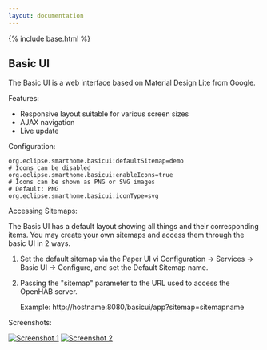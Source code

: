 ```yaml
---
layout: documentation
---
```


{% include base.html %}

## Basic UI

The Basic UI is a web interface based on Material Design Lite from Google.

Features:

* Responsive layout suitable for various screen sizes
* AJAX navigation
* Live update

Configuration:

```
org.eclipse.smarthome.basicui:defaultSitemap=demo
# Icons can be disabled
org.eclipse.smarthome.basicui:enableIcons=true
# Icons can be shown as PNG or SVG images
# Default: PNG
org.eclipse.smarthome.basicui:iconType=svg
```
Accessing Sitemaps:

The Basis UI has a default layout showing all things and their corresponding items.  You may create your own sitemaps and access them through the basic UI in 2 ways.

1. Set the default sitemap via the Paper UI vi Configuration -> Services -> Basic UI -> Configure, and set the Default Sitemap name.

2. Passing the "sitemap" parameter to the URL used to access the OpenHAB server.
  
      Example: http://hostname:8080/basicui/app?sitemap=sitemapname
  
Screenshots:

[![Screenshot 1](doc/screenshot-1.png)](doc/screenshot-1-full.png)
[![Screenshot 2](doc/screenshot-2.png)](doc/screenshot-2-full.png)

